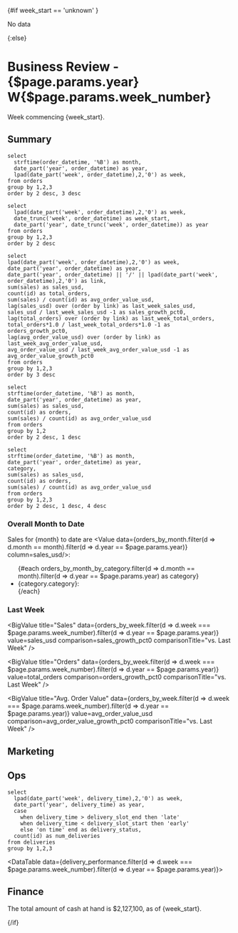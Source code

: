 <script>
  let month = weeks_to_months_lookup.filter(d => d.week === $page.params.week_number).filter(d => d.year == $page.params.year)[0].month ?? 'unknown'
  let week_start = ((weeks_to_days_lookup.filter(d => d.week === $page.params.week_number).filter(d => d.year == $page.params.year)[0] ?? 'unknown').week_start ?? 'unknown').toString().slice(0,10)
  
  import CommentaryBlock from '$lib/CommentaryBlock.svelte';
</script>

{#if week_start == 'unknown' }

No data

{:else}

# Business Review - {$page.params.year} W{$page.params.week_number}

Week commencing {week_start}.

## Summary

```weeks_to_months_lookup
select
  strftime(order_datetime, '%B') as month,
  date_part('year', order_datetime) as year,
  lpad(date_part('week', order_datetime),2,'0') as week,
from orders
group by 1,2,3
order by 2 desc, 3 desc
```

```weeks_to_days_lookup
select
  lpad(date_part('week', order_datetime),2,'0') as week,
  date_trunc('week', order_datetime) as week_start,
  date_part('year', date_trunc('week', order_datetime)) as year
from orders
group by 1,2,3
order by 2 desc
```



```orders_by_week
select 
lpad(date_part('week', order_datetime),2,'0') as week,
date_part('year', order_datetime) as year,
date_part('year', order_datetime) || '/' || lpad(date_part('week', order_datetime),2,'0') as link,
sum(sales) as sales_usd,
count(id) as total_orders,
sum(sales) / count(id) as avg_order_value_usd,
lag(sales_usd) over (order by link) as last_week_sales_usd,
sales_usd / last_week_sales_usd -1 as sales_growth_pct0,
lag(total_orders) over (order by link) as last_week_total_orders,
total_orders*1.0 / last_week_total_orders*1.0 -1 as orders_growth_pct0,
lag(avg_order_value_usd) over (order by link) as last_week_avg_order_value_usd,
avg_order_value_usd / last_week_avg_order_value_usd -1 as avg_order_value_growth_pct0
from orders
group by 1,2,3
order by 3 desc
```

```orders_by_month
select
strftime(order_datetime, '%B') as month,
date_part('year', order_datetime) as year,
sum(sales) as sales_usd,
count(id) as orders,
sum(sales) / count(id) as avg_order_value_usd
from orders
group by 1,2
order by 2 desc, 1 desc
```

```orders_by_month_by_category
select
strftime(order_datetime, '%B') as month,
date_part('year', order_datetime) as year,
category,
sum(sales) as sales_usd,
count(id) as orders,
sum(sales) / count(id) as avg_order_value_usd
from orders
group by 1,2,3
order by 2 desc, 1 desc, 4 desc
```

### Overall Month to Date

Sales for {month} to date are <Value data={orders_by_month.filter(d => d.month == month).filter(d => d.year == $page.params.year)} column=sales_usd/>:
<ul>
{#each orders_by_month_by_category.filter(d => d.month == month).filter(d => d.year == $page.params.year) as category}
<li>{category.category}: <Value data={category} column=sales_usd/></li>
{/each}
</ul>



### Last Week


<BigValue
  title="Sales"
  data={orders_by_week.filter(d => d.week === $page.params.week_number).filter(d => d.year == $page.params.year)}
  value=sales_usd
  comparison=sales_growth_pct0
  comparisonTitle="vs. Last Week"
/>

<BigValue
  title="Orders"
  data={orders_by_week.filter(d => d.week === $page.params.week_number).filter(d => d.year == $page.params.year)}
  value=total_orders
  comparison=orders_growth_pct0
  comparisonTitle="vs. Last Week"
/>

<BigValue
  title="Avg. Order Value"
  data={orders_by_week.filter(d => d.week === $page.params.week_number).filter(d => d.year == $page.params.year)}
  value=avg_order_value_usd
  comparison=avg_order_value_growth_pct0
  comparisonTitle="vs. Last Week"
/>


<CommentaryBlock
  section='Summary'
  week_start={week_start}
/>



## Marketing


<CommentaryBlock
  section='Marketing'
  week_start={week_start}
/>

## Ops

```delivery_performance
select
  lpad(date_part('week', delivery_time),2,'0') as week,
  date_part('year', delivery_time) as year,
  case 
    when delivery_time > delivery_slot_end then 'late'
    when delivery_time < delivery_slot_start then 'early'
    else 'on time' end as delivery_status,
  count(id) as num_deliveries
from deliveries
group by 1,2,3
```

<DataTable data={delivery_performance.filter(d => d.week === $page.params.week_number).filter(d => d.year == $page.params.year)}>
  <Column id="delivery_status"/>
  <Column id="num_deliveries"/>
</DataTable>


<CommentaryBlock
  section='Ops'
  week_start={week_start}
/>


## Finance

The total amount of cash at hand is $2,127,100, as of {week_start}.

<CommentaryBlock
  section='Finance'
  week_start={week_start}
/>

{/if}